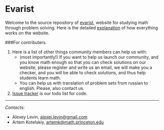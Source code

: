 Evarist
=======

Welcome to the source repository of [evarist](http://www.evarist.org/), 
website for studying math through problem solving.
Here is the detailed [explanation](http://www.evarist.org/about) of 
how everything works on the website.

###For contributers.

1. Here is a list of other things community members can help us with:
    * (most importantly!) If you want to help us launch our community, and you 
    know math enough so that you can check solutions on our website, please register and write us an email,
    we will make you a checker, and you will be able to check solutions, and thus help students learn math.
    * You can help us with translation of problem sets from russian to english. 
    Please, also contact us.
2. [Issue tracker](https://github.com/artofkot/evarist/issues) is our todo list for code.


------------------------------------------
*Contacts:*
* Alexey Levin, alexej.levin@gmail.com
* Artem Kotelskiy, artemk@math.princeton.edu